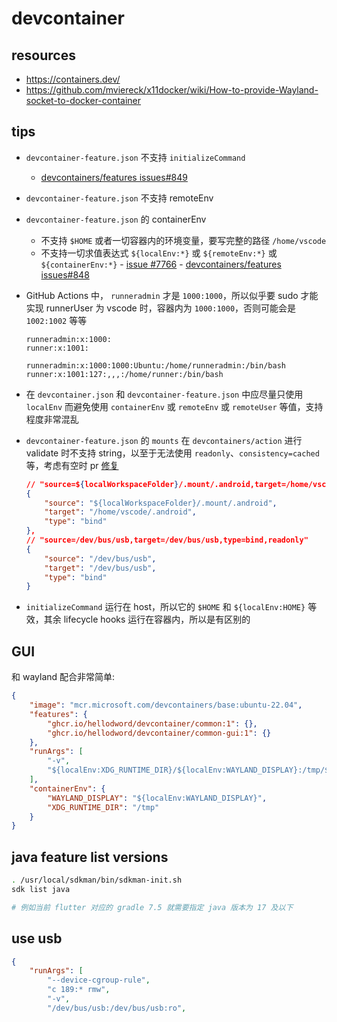 # devcontainer

## resources

- https://containers.dev/
- https://github.com/mviereck/x11docker/wiki/How-to-provide-Wayland-socket-to-docker-container

## tips

- `devcontainer-feature.json` 不支持 `initializeCommand`
    - [devcontainers/features issues#849](https://github.com/devcontainers/features/issues/849)

- `devcontainer-feature.json` 不支持 remoteEnv
- `devcontainer-feature.json` 的 containerEnv
    - 不支持 `$HOME` 或者一切容器内的环境变量，要写完整的路径 `/home/vscode`
    - 不支持一切求值表达式 `${localEnv:*}` 或 `${remoteEnv:*}` 或 `${containerEnv:*}`
            - [issue #7766](https://github.com/microsoft/vscode-remote-release/issues/7766)
            - [devcontainers/features issues#848](https://github.com/devcontainers/features/issues/848)


- GitHub Actions 中， `runneradmin` 才是 `1000:1000`，所以似乎要 sudo 才能实现 runnerUser 为 vscode 时，容器内为 `1000:1000`，否则可能会是 `1002:1002` 等等
    ```
    runneradmin:x:1000:
    runner:x:1001:

    runneradmin:x:1000:1000:Ubuntu:/home/runneradmin:/bin/bash
    runner:x:1001:127:,,,:/home/runner:/bin/bash
    ```
- 在 `devcontainer.json` 和 `devcontainer-feature.json` 中应尽量只使用 `localEnv` 而避免使用 `containerEnv` 或 `remoteEnv` 或 `remoteUser` 等值，支持程度非常混乱

- `devcontainer-feature.json` 的 `mounts` 在 `devcontainers/action` 进行 validate 时不支持 string，以至于无法使用 `readonly`、`consistency=cached` 等，考虑有空时 pr [修复](https://github.com/devcontainers/action/blob/a1930bf7eb60408bbfd6e201d88e33cdec41a25e/src/contracts/features.ts#L28-L33)
    ```json
    // "source=${localWorkspaceFolder}/.mount/.android,target=/home/vscode/.android,type=bind,consistency=cached",
    {
        "source": "${localWorkspaceFolder}/.mount/.android",
        "target": "/home/vscode/.android",
        "type": "bind"
    },
    // "source=/dev/bus/usb,target=/dev/bus/usb,type=bind,readonly"
    {
        "source": "/dev/bus/usb",
        "target": "/dev/bus/usb",
        "type": "bind"
    }
    ```
- `initializeCommand` 运行在 host，所以它的 `$HOME` 和 `${localEnv:HOME}` 等效，其余 lifecycle hooks 运行在容器内，所以是有区别的

## GUI

和 wayland 配合非常简单:

```json
{
    "image": "mcr.microsoft.com/devcontainers/base:ubuntu-22.04",
    "features": {
        "ghcr.io/hellodword/devcontainer/common:1": {},
        "ghcr.io/hellodword/devcontainer/common-gui:1": {}
    },
    "runArgs": [
        "-v",
        "${localEnv:XDG_RUNTIME_DIR}/${localEnv:WAYLAND_DISPLAY}:/tmp/${localEnv:WAYLAND_DISPLAY}"
    ],
    "containerEnv": {
		"WAYLAND_DISPLAY": "${localEnv:WAYLAND_DISPLAY}",
		"XDG_RUNTIME_DIR": "/tmp"
	}
}
```

## java feature list versions

```sh
. /usr/local/sdkman/bin/sdkman-init.sh
sdk list java

# 例如当前 flutter 对应的 gradle 7.5 就需要指定 java 版本为 17 及以下
```

## use usb

```json
{
    "runArgs": [
        "--device-cgroup-rule",
        "c 189:* rmw",
        "-v",
        "/dev/bus/usb:/dev/bus/usb:ro",
```
